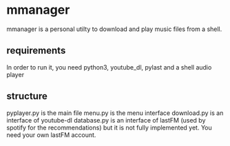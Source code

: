 # mmanager

mmanager is a personal utilty to download and play music files from a shell.

## requirements

In order to run it, you need python3, youtube_dl, pylast and a shell audio player

        
## structure
pyplayer.py is the main file
menu.py is the menu interface
download.py is an interface of youtube-dl
database.py is an interface of lastFM (used by spotify for the recommendations) but it is not fully implemented yet. You need your own lastFM account.
